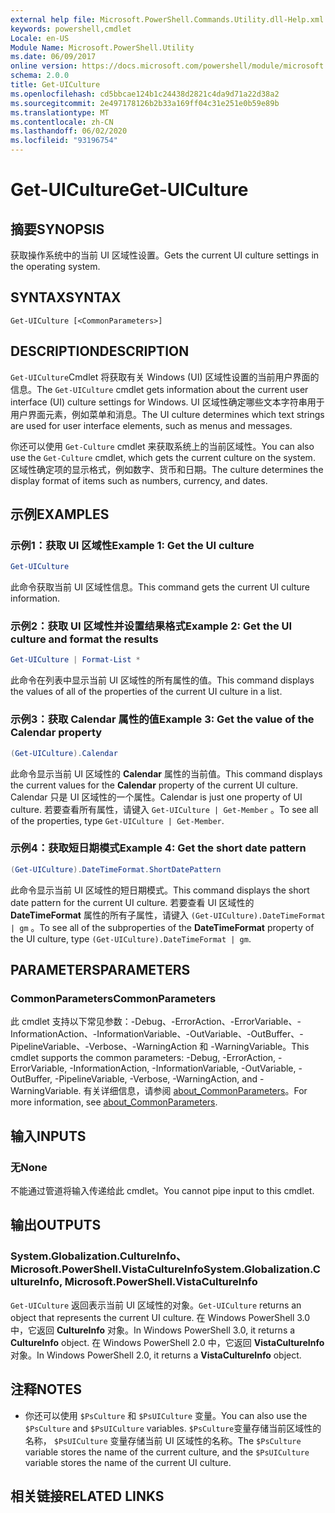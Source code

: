 ```yaml
---
external help file: Microsoft.PowerShell.Commands.Utility.dll-Help.xml
keywords: powershell,cmdlet
Locale: en-US
Module Name: Microsoft.PowerShell.Utility
ms.date: 06/09/2017
online version: https://docs.microsoft.com/powershell/module/microsoft.powershell.utility/get-uiculture?view=powershell-7&WT.mc_id=ps-gethelp
schema: 2.0.0
title: Get-UICulture
ms.openlocfilehash: cd5bbcae124b1c24438d2821c4da9d71a22d38a2
ms.sourcegitcommit: 2e497178126b2b33a169ff04c31e251e0b59e89b
ms.translationtype: MT
ms.contentlocale: zh-CN
ms.lasthandoff: 06/02/2020
ms.locfileid: "93196754"
---
```

# <span data-ttu-id="7361a-103">Get-UICulture</span><span class="sxs-lookup"><span data-stu-id="7361a-103">Get-UICulture</span></span>

## <span data-ttu-id="7361a-104">摘要</span><span class="sxs-lookup"><span data-stu-id="7361a-104">SYNOPSIS</span></span>
<span data-ttu-id="7361a-105">获取操作系统中的当前 UI 区域性设置。</span><span class="sxs-lookup"><span data-stu-id="7361a-105">Gets the current UI culture settings in the operating system.</span></span>

## <span data-ttu-id="7361a-106">SYNTAX</span><span class="sxs-lookup"><span data-stu-id="7361a-106">SYNTAX</span></span>

```
Get-UICulture [<CommonParameters>]
```

## <span data-ttu-id="7361a-107">DESCRIPTION</span><span class="sxs-lookup"><span data-stu-id="7361a-107">DESCRIPTION</span></span>

<span data-ttu-id="7361a-108">`Get-UICulture`Cmdlet 将获取有关 Windows (UI) 区域性设置的当前用户界面的信息。</span><span class="sxs-lookup"><span data-stu-id="7361a-108">The `Get-UICulture` cmdlet gets information about the current user interface (UI) culture settings for Windows.</span></span>
<span data-ttu-id="7361a-109">UI 区域性确定哪些文本字符串用于用户界面元素，例如菜单和消息。</span><span class="sxs-lookup"><span data-stu-id="7361a-109">The UI culture determines which text strings are used for user interface elements, such as menus and messages.</span></span>

<span data-ttu-id="7361a-110">你还可以使用 `Get-Culture` cmdlet 来获取系统上的当前区域性。</span><span class="sxs-lookup"><span data-stu-id="7361a-110">You can also use the `Get-Culture` cmdlet, which gets the current culture on the system.</span></span>
<span data-ttu-id="7361a-111">区域性确定项的显示格式，例如数字、货币和日期。</span><span class="sxs-lookup"><span data-stu-id="7361a-111">The culture determines the display format of items such as numbers, currency, and dates.</span></span>

## <span data-ttu-id="7361a-112">示例</span><span class="sxs-lookup"><span data-stu-id="7361a-112">EXAMPLES</span></span>

### <span data-ttu-id="7361a-113">示例1：获取 UI 区域性</span><span class="sxs-lookup"><span data-stu-id="7361a-113">Example 1: Get the UI culture</span></span>

```powershell
Get-UICulture
```

<span data-ttu-id="7361a-114">此命令获取当前 UI 区域性信息。</span><span class="sxs-lookup"><span data-stu-id="7361a-114">This command gets the current UI culture information.</span></span>

### <span data-ttu-id="7361a-115">示例2：获取 UI 区域性并设置结果格式</span><span class="sxs-lookup"><span data-stu-id="7361a-115">Example 2: Get the UI culture and format the results</span></span>

```powershell
Get-UICulture | Format-List *
```

<span data-ttu-id="7361a-116">此命令在列表中显示当前 UI 区域性的所有属性的值。</span><span class="sxs-lookup"><span data-stu-id="7361a-116">This command displays the values of all of the properties of the current UI culture in a list.</span></span>

### <span data-ttu-id="7361a-117">示例3：获取 Calendar 属性的值</span><span class="sxs-lookup"><span data-stu-id="7361a-117">Example 3: Get the value of the Calendar property</span></span>

```powershell
(Get-UICulture).Calendar
```

<span data-ttu-id="7361a-118">此命令显示当前 UI 区域性的 **Calendar** 属性的当前值。</span><span class="sxs-lookup"><span data-stu-id="7361a-118">This command displays the current values for the **Calendar** property of the current UI culture.</span></span>
<span data-ttu-id="7361a-119">Calendar 只是 UI 区域性的一个属性。</span><span class="sxs-lookup"><span data-stu-id="7361a-119">Calendar is just one property of UI culture.</span></span>
<span data-ttu-id="7361a-120">若要查看所有属性，请键入 `Get-UICulture | Get-Member` 。</span><span class="sxs-lookup"><span data-stu-id="7361a-120">To see all of the properties, type `Get-UICulture | Get-Member`.</span></span>

### <span data-ttu-id="7361a-121">示例4：获取短日期模式</span><span class="sxs-lookup"><span data-stu-id="7361a-121">Example 4: Get the short date pattern</span></span>

```powershell
(Get-UICulture).DateTimeFormat.ShortDatePattern
```

<span data-ttu-id="7361a-122">此命令显示当前 UI 区域性的短日期模式。</span><span class="sxs-lookup"><span data-stu-id="7361a-122">This command displays the short date pattern for the current UI culture.</span></span>
<span data-ttu-id="7361a-123">若要查看 UI 区域性的 **DateTimeFormat** 属性的所有子属性，请键入 `(Get-UICulture).DateTimeFormat | gm` 。</span><span class="sxs-lookup"><span data-stu-id="7361a-123">To see all of the subproperties of the **DateTimeFormat** property of the UI culture, type `(Get-UICulture).DateTimeFormat | gm`.</span></span>

## <span data-ttu-id="7361a-124">PARAMETERS</span><span class="sxs-lookup"><span data-stu-id="7361a-124">PARAMETERS</span></span>

### <span data-ttu-id="7361a-125">CommonParameters</span><span class="sxs-lookup"><span data-stu-id="7361a-125">CommonParameters</span></span>

<span data-ttu-id="7361a-126">此 cmdlet 支持以下常见参数：-Debug、-ErrorAction、-ErrorVariable、-InformationAction、-InformationVariable、-OutVariable、-OutBuffer、-PipelineVariable、-Verbose、-WarningAction 和 -WarningVariable。</span><span class="sxs-lookup"><span data-stu-id="7361a-126">This cmdlet supports the common parameters: -Debug, -ErrorAction, -ErrorVariable, -InformationAction, -InformationVariable, -OutVariable, -OutBuffer, -PipelineVariable, -Verbose, -WarningAction, and -WarningVariable.</span></span> <span data-ttu-id="7361a-127">有关详细信息，请参阅 [about_CommonParameters](../Microsoft.PowerShell.Core/About/about_CommonParameters.md)。</span><span class="sxs-lookup"><span data-stu-id="7361a-127">For more information, see [about_CommonParameters](../Microsoft.PowerShell.Core/About/about_CommonParameters.md).</span></span>

## <span data-ttu-id="7361a-128">输入</span><span class="sxs-lookup"><span data-stu-id="7361a-128">INPUTS</span></span>

### <span data-ttu-id="7361a-129">无</span><span class="sxs-lookup"><span data-stu-id="7361a-129">None</span></span>

<span data-ttu-id="7361a-130">不能通过管道将输入传递给此 cmdlet。</span><span class="sxs-lookup"><span data-stu-id="7361a-130">You cannot pipe input to this cmdlet.</span></span>

## <span data-ttu-id="7361a-131">输出</span><span class="sxs-lookup"><span data-stu-id="7361a-131">OUTPUTS</span></span>

### <span data-ttu-id="7361a-132">System.Globalization.CultureInfo、Microsoft.PowerShell.VistaCultureInfo</span><span class="sxs-lookup"><span data-stu-id="7361a-132">System.Globalization.CultureInfo, Microsoft.PowerShell.VistaCultureInfo</span></span>

<span data-ttu-id="7361a-133">`Get-UICulture` 返回表示当前 UI 区域性的对象。</span><span class="sxs-lookup"><span data-stu-id="7361a-133">`Get-UICulture` returns an object that represents the current UI culture.</span></span>
<span data-ttu-id="7361a-134">在 Windows PowerShell 3.0 中，它返回 **CultureInfo** 对象。</span><span class="sxs-lookup"><span data-stu-id="7361a-134">In Windows PowerShell 3.0, it returns a **CultureInfo** object.</span></span>
<span data-ttu-id="7361a-135">在 Windows PowerShell 2.0 中，它返回 **VistaCultureInfo** 对象。</span><span class="sxs-lookup"><span data-stu-id="7361a-135">In Windows PowerShell 2.0, it returns a **VistaCultureInfo** object.</span></span>

## <span data-ttu-id="7361a-136">注释</span><span class="sxs-lookup"><span data-stu-id="7361a-136">NOTES</span></span>

- <span data-ttu-id="7361a-137">你还可以使用 `$PsCulture` 和 `$PsUICulture` 变量。</span><span class="sxs-lookup"><span data-stu-id="7361a-137">You can also use the `$PsCulture` and `$PsUICulture` variables.</span></span> <span data-ttu-id="7361a-138">`$PsCulture`变量存储当前区域性的名称， `$PsUICulture` 变量存储当前 UI 区域性的名称。</span><span class="sxs-lookup"><span data-stu-id="7361a-138">The `$PsCulture` variable stores the name of the current culture, and the `$PsUICulture` variable stores the name of the current UI culture.</span></span>

## <span data-ttu-id="7361a-139">相关链接</span><span class="sxs-lookup"><span data-stu-id="7361a-139">RELATED LINKS</span></span>
